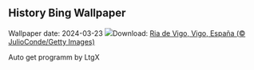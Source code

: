 ## History Bing Wallpaper
Wallpaper date: 2024-03-23
![](https://www.bing.com/th?id=OHR.ReconquistaVigo_ES-ES1686192678_UHD.jpg&w=1000)Download: [Ria de Vigo, Vigo, España (© JulioConde/Getty Images)](https://www.bing.com/th?id=OHR.ReconquistaVigo_ES-ES1686192678_UHD.jpg)

Auto get programm by LtgX
